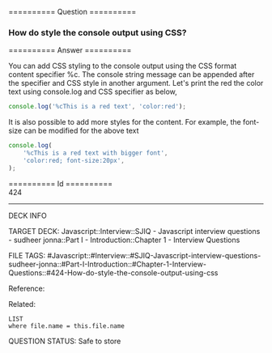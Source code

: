 ========== Question ==========  

### How do style the console output using CSS?  

========== Answer ==========  

You can add CSS styling to the console output using the CSS format content specifier %c. The console string message can be appended after the specifier and CSS style in another argument. Let's print the red the color text using console.log and CSS specifier as below,

```js
console.log('%cThis is a red text', 'color:red');
```

It is also possible to add more styles for the content. For example, the font-size can be modified for the above text

```js
console.log(
    '%cThis is a red text with bigger font',
    'color:red; font-size:20px',
);
```

========== Id ==========  
424

---

DECK INFO

TARGET DECK: Javascript::Interview::SJIQ - Javascript interview questions - sudheer jonna::Part I - Introduction::Chapter 1 - Interview Questions

FILE TAGS: #Javascript::#Interview::#SJIQ-Javascript-interview-questions-sudheer-jonna::#Part-I-Introduction::#Chapter-1-Interview-Questions::#424-How-do-style-the-console-output-using-css

Reference:

Related:

```dataview
LIST
where file.name = this.file.name
```

QUESTION STATUS: Safe to store
